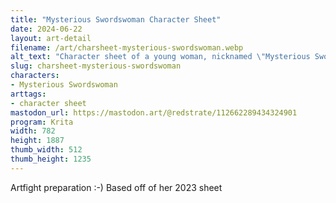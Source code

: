 ```yaml
---
title: "Mysterious Swordswoman Character Sheet"
date: 2024-06-22
layout: art-detail
filename: /art/charsheet-mysterious-swordswoman.webp
alt_text: "Character sheet of a young woman, nicknamed \"Mysterious Swordswoman\". She has medium long brown hair, dark eyes and is dressed in dark garments with a golden touch. She is wielding a sword on her right."
slug: charsheet-mysterious-swordswoman
characters:
- Mysterious Swordswoman
arttags:
- character sheet
mastodon_url: https://mastodon.art/@redstrate/112662289434324901
program: Krita
width: 782
height: 1887
thumb_width: 512
thumb_height: 1235
---
```

Artfight preparation :-) Based off of her 2023 sheet
